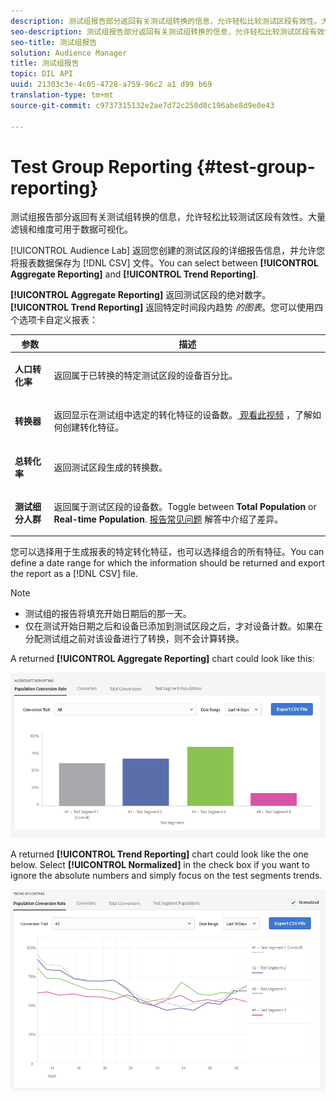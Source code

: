 ```yaml
---
description: 测试组报告部分返回有关测试组转换的信息，允许轻松比较测试区段有效性。大量滤镜和维度可用于数据可视化。
seo-description: 测试组报告部分返回有关测试组转换的信息，允许轻松比较测试区段有效性。大量滤镜和维度可用于数据可视化。
seo-title: 测试组报告
solution: Audience Manager
title: 测试组报告
topic: DIL API
uuid: 21303c3e-4c05-4728-a759-96c2 a1 d99 b69
translation-type: tm+mt
source-git-commit: c9737315132e2ae7d72c250d8c196abe8d9e0e43

---
```



# Test Group Reporting {#test-group-reporting}

测试组报告部分返回有关测试组转换的信息，允许轻松比较测试区段有效性。大量滤镜和维度可用于数据可视化。

[!UICONTROL Audience Lab] 返回您创建的测试区段的详细报告信息，并允许您将报表数据保存为 [!DNL CSV] 文件。You can select between **[!UICONTROL Aggregate Reporting]** and **[!UICONTROL Trend Reporting]**.

**[!UICONTROL Aggregate Reporting]** 返回测试区段的绝对数字。**[!UICONTROL Trend Reporting]** 返回特定时间段内趋势 *的图表*。您可以使用四个选项卡自定义报表：

<table id="table_446384AE9A36408A9C570CB7DB72C3D6"> 
 <thead> 
  <tr> 
   <th colname="col1" class="entry"> 参数 </th> 
   <th colname="col2" class="entry"> 描述 </th> 
  </tr> 
 </thead>
 <tbody> 
  <tr> 
   <td colname="col1"> <p> <b><span class="uicontrol"> 人口转化率</span></b> </p> </td> 
   <td colname="col2"> <p>返回属于已转换的特定测试区段的设备百分比。 </p> </td> 
  </tr> 
  <tr> 
   <td colname="col1"> <p> <b><span class="uicontrol"> 转换器</span></b> </p> </td> 
   <td colname="col2"> <p>返回显示在测试组中选定的转化特征的设备数。<a href="https://helpx.adobe.com/audience-manager/kt/using/creating-conversion-traits-feature-video-use.html" format="https" scope="external"> 观看此视频</a> ，了解如何创建转化特征。 </p> </td> 
  </tr> 
  <tr> 
   <td colname="col1"> <p> <b><span class="uicontrol"> 总转化率</span></b> </p> </td> 
   <td colname="col2"> <p>返回测试区段生成的转换数。 </p> </td> 
  </tr> 
  <tr> 
   <td colname="col1"> <p> <b><span class="uicontrol"> 测试细分人群</span></b> </p> </td> 
   <td colname="col2"> <p>返回属于测试区段的设备数。Toggle between <b><span class="uicontrol"> Total Population</span></b> or <b><span class="uicontrol"> Real-time Population</span></b>. <a href="../../faq/faq-reporting.md"> 报告常见问题</a> 解答中介绍了差异。 </p> </td>
  </tr>
 </tbody>
</table>

您可以选择用于生成报表的特定转化特征，也可以选择组合的所有特征。You can define a date range for which the information should be returned and export the report as a [!DNL CSV] file.

>[!NOTE]
>
>* 测试组的报告将填充开始日期后的那一天。
>* 仅在测试开始日期之后和设备已添加到测试区段之后，才对设备计数。如果在分配测试组之前对该设备进行了转换，则不会计算转换。


A returned **[!UICONTROL Aggregate Reporting]** chart could look like this:

![](assets/aggregate-reporting.PNG)

A returned **[!UICONTROL Trend Reporting]** chart could look like the one below. Select **[!UICONTROL Normalized]** in the check box if you want to ignore the absolute numbers and simply focus on the test segments trends.

![](assets/trend-reporting.PNG)